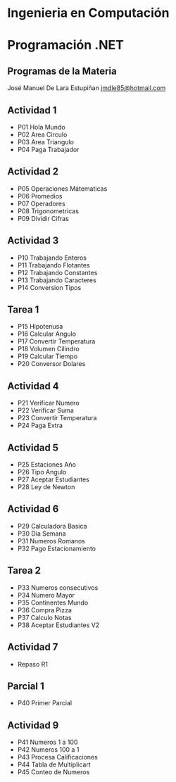 # Ingenieria en Computación
# Programación .NET

## Programas de la Materia

José Manuel De Lara Estupiñan
jmdle85@hotmail.com

## Actividad 1
- P01 Hola Mundo
- P02 Area Circulo
- P03 Area Triangulo
- P04 Paga Trabajador

## Actividad 2
- P05 Operaciones Mátematicas
- P06 Promedios
- P07 Operadores
- P08 Trigonometricas
- P09 Dividir Cifras

## Actividad 3
- P10 Trabajando Enteros
- P11 Trabajando Flotantes
- P12 Trabajando Constantes
- P13 Trabajando Caracteres
- P14 Conversion Tipos

## Tarea 1
- P15 Hipotenusa
- P16 Calcular Angulo
- P17 Convertir Temperatura
- P18 Volumen Cilindro
- P19 Calcular Tiempo
- P20 Conversor Dolares

## Actividad 4
- P21 Verificar Numero
- P22 Verificar Suma
- P23 Convertir Temperatura
- P24 Paga Extra

## Actividad 5
- P25 Estaciones Año
- P26 Tipo Angulo
- P27 Aceptar Estudiantes
- P28 Ley de Newton

## Actividad 6
- P29 Calculadora Basica
- P30 Dia Semana
- P31 Numeros Romanos
- P32 Pago Estacionamiento

## Tarea 2
- P33 Numeros consecutivos
- P34 Numero Mayor
- P35 Continentes Mundo
- P36 Compra Pizza
- P37 Calculo Notas
- P38 Aceptar Estudiantes V2

## Actividad 7
- Repaso R1

## Parcial 1
- P40 Primer Parcial

## Actividad 9
- P41 Numeros 1 a 100
- P42 Numeros 100 a 1
- P43 Procesa Calificaciones
- P44 Tabla de Multiplicart
- P45 Conteo de Numeros